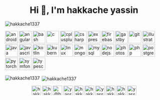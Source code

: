 
<h1 align="center">Hi 👋, I'm hakkache yassin</h1>

<p align="left"> <img src="https://komarev.com/ghpvc/?username=hakkache1337" alt="hakkache1337" /> </p>

<!-- BLOG-POST-LIST:START -->
<!-- BLOG-POST-LIST:END -->

<p align="left"><img src="https://devicons.github.io/devicon/devicon.git/icons/android/android-original-wordmark.svg" alt="android" width="40" height="40"/> <img src="https://devicons.github.io/devicon/devicon.git/icons/angularjs/angularjs-original.svg" alt="angularjs" width="40" height="40"/> <img src="https://www.vectorlogo.zone/logos/gnu_bash/gnu_bash-icon.svg" alt="bash" width="40" height="40"/> <img src="https://devicons.github.io/devicon/devicon.git/icons/c/c-original.svg" alt="c" width="40" height="40"/> <img src="https://devicons.github.io/devicon/devicon.git/icons/cplusplus/cplusplus-original.svg" alt="cplusplus" width="40" height="40"/> <img src="https://devicons.github.io/devicon/devicon.git/icons/csharp/csharp-original.svg" alt="csharp" width="40" height="40"/> <img src="https://devicons.github.io/devicon/devicon.git/icons/express/express-original-wordmark.svg" alt="express" width="40" height="40"/> <img src="https://www.vectorlogo.zone/logos/firebase/firebase-icon.svg" alt="firebase" width="40" height="40"/> <img src="https://www.vectorlogo.zone/logos/gatsbyjs/gatsbyjs-icon.svg" alt="gastby" width="40" height="40"/> <img src="https://www.vectorlogo.zone/logos/git-scm/git-scm-icon.svg" alt="git" width="40" height="40"/> <img src="https://www.vectorlogo.zone/logos/adobe_illustrator/adobe_illustrator-icon.svg" alt="illustrator" width="40" height="40"/> <img src="https://devicons.github.io/devicon/devicon.git/icons/java/java-original-wordmark.svg" alt="java" width="40" height="40"/> <img src="https://devicons.github.io/devicon/devicon.git/icons/javascript/javascript-original.svg" alt="javascript" width="40" height="40"/> <img src="https://www.vectorlogo.zone/logos/kotlinlang/kotlinlang-icon.svg" alt="kotlin" width="40" height="40"/> <img src="https://www.vectorlogo.zone/logos/kubernetes/kubernetes-icon.svg" alt="kubernetes" width="40" height="40"/> <img src="https://devicons.github.io/devicon/devicon.git/icons/linux/linux-original.svg" alt="linux" width="40" height="40"/> <img src="https://devicons.github.io/devicon/devicon.git/icons/mongodb/mongodb-original-wordmark.svg" alt="mongodb" width="40" height="40"/> <img src="https://devicons.github.io/devicon/devicon.git/icons/mysql/mysql-original-wordmark.svg" alt="mysql" width="40" height="40"/> <img src="https://devicons.github.io/devicon/devicon.git/icons/nodejs/nodejs-original-wordmark.svg" alt="nodejs" width="40" height="40"/> <img src="https://devicons.github.io/devicon/devicon.git/icons/photoshop/photoshop-plain.svg" alt="photoshop" width="40" height="40"/> <img src="https://devicons.github.io/devicon/devicon.git/icons/php/php-original.svg" alt="php" width="40" height="40"/> <img src="https://devicons.github.io/devicon/devicon.git/icons/postgresql/postgresql-original-wordmark.svg" alt="postgresql" width="40" height="40"/> <img src="https://www.vectorlogo.zone/logos/pytorch/pytorch-icon.svg" alt="pytorch" width="40" height="40"/> <img src="https://symfony.com/logos/symfony_black_03.svg" alt="symfony" width="40" height="40"/> <img src="https://devicons.github.io/devicon/devicon.git/icons/typescript/typescript-original.svg" alt="typescript" width="40" height="40"/></p><p><img align="left" src="https://github-readme-stats.vercel.app/api/top-langs/?username=hakkache1337&layout=compact&hide=html" alt="hakkache1337" /></p>

<p>&nbsp;<img align="center" src="https://github-readme-stats.vercel.app/api?username=hakkache1337&show_icons=true" alt="hakkache1337" /></p>

<p align="center">
<a href="https://codepen.io/hakkache1337" target="blank"><img align="center" src="https://cdn.jsdelivr.net/npm/simple-icons@3.0.1/icons/codepen.svg" alt="hakkache1337" height="30" width="30" /></a>
<a href="https://dev.to/hakkache1337" target="blank"><img align="center" src="https://cdn.jsdelivr.net/npm/simple-icons@3.0.1/icons/dev-dot-to.svg" alt="hakkache1337" height="30" width="30" /></a>
<a href="https://twitter.com/@hakkacheyassin1" target="blank"><img align="center" src="https://cdn.jsdelivr.net/npm/simple-icons@3.0.1/icons/twitter.svg" alt="@hakkacheyassin1" height="30" width="30" /></a>
<a href="https://linkedin.com/in/yassine hakkache" target="blank"><img align="center" src="https://cdn.jsdelivr.net/npm/simple-icons@3.0.1/icons/linkedin.svg" alt="yassine hakkache" height="30" width="30" /></a>
<a href="https://stackoverflow.com/users/hakkacheyassin1234" target="blank"><img align="center" src="https://cdn.jsdelivr.net/npm/simple-icons@3.0.1/icons/stackoverflow.svg" alt="hakkacheyassin1234" height="30" width="30" /></a>
<a href="https://codesandbox.com/hakkache1337" target="blank"><img align="center" src="https://cdn.jsdelivr.net/npm/simple-icons@3.0.1/icons/codesandbox.svg" alt="hakkache1337" height="30" width="30" /></a>
<a href="https://kaggle.com/yassine hakkache" target="blank"><img align="center" src="https://cdn.jsdelivr.net/npm/simple-icons@3.0.1/icons/kaggle.svg" alt="yassine hakkache" height="30" width="30" /></a>
<a href="https://fb.com/hakkacheyassin" target="blank"><img align="center" src="https://cdn.jsdelivr.net/npm/simple-icons@3.0.1/icons/facebook.svg" alt="hakkacheyassin" height="30" width="30" /></a>
<a href="https://instagram.com/hakkacheyassine" target="blank"><img align="center" src="https://cdn.jsdelivr.net/npm/simple-icons@3.0.1/icons/instagram.svg" alt="hakkacheyassine" height="30" width="30" /></a>
<a href="https://www.youtube.com/c/yassine hakkache" target="blank"><img align="center" src="https://cdn.jsdelivr.net/npm/simple-icons@3.0.1/icons/youtube.svg" alt="yassine hakkache" height="30" width="30" /></a>
</p>

